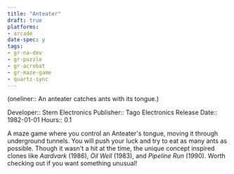 ```yaml
---
title: "Anteater"
draft: true
platforms:
- arcade
date-spec: y
tags:
- gr-na-dev
- gr-puzzle 
- gr-acrobat 
- gr-maze-game 
- quartz-sync
---
```


(oneliner:: An anteater catches ants with its tongue.)

Developer:: Stern Electronics
Publisher:: Tago Electronics
Release Date:: 1982-01-01
Hours:: 0.1

A maze game where you control an Anteater's tongue, moving it through underground tunnels. You will push your luck and try to eat as many ants as possible. Though it wasn't a hit at the time, the unique concept inspired clones like *Aardvark* (1986), *Oil Well* (1983), and *Pipeline Run* (1990). Worth checking out if you want something unusual!